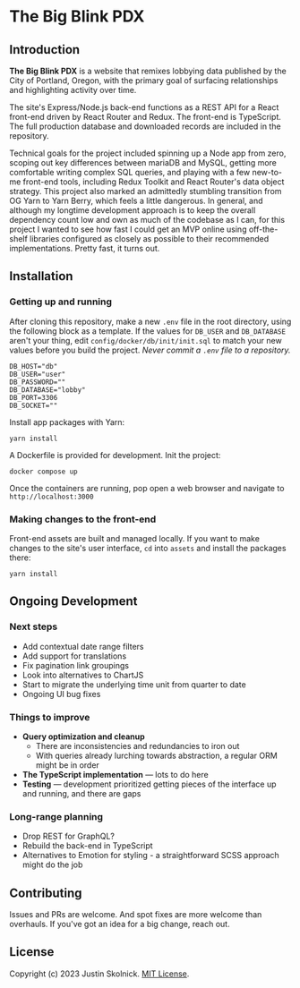 # The Big Blink PDX

## Introduction

**The Big Blink PDX** is a website that remixes lobbying data published by the City of Portland, Oregon, with the primary goal of surfacing relationships and highlighting activity over time.

The site's Express/Node.js back-end functions as a REST API for a React front-end driven by React Router and Redux. The front-end is TypeScript. The full production database and downloaded records are included in the repository.

Technical goals for the project included spinning up a Node app from zero, scoping out key differences between mariaDB and MySQL, getting more comfortable writing complex SQL queries, and playing with a few new-to-me front-end tools, including Redux Toolkit and React Router's data object strategy. This project also marked an admittedly stumbling transition from OG Yarn to Yarn Berry, which feels a little dangerous. In general, and although my longtime development approach is to keep the overall dependency count low and own as much of the codebase as I can, for this project I wanted to see how fast I could get an MVP online using off-the-shelf libraries configured as closely as possible to their recommended implementations. Pretty fast, it turns out.

## Installation

### Getting up and running

After cloning this repository, make a new `.env` file in the root directory, using the following block as a template. If the values for `DB_USER` and `DB_DATABASE` aren't your thing, edit `config/docker/db/init/init.sql` to match your new values before you build the project. _Never commit a `.env` file to a repository._

```env
DB_HOST="db"
DB_USER="user"
DB_PASSWORD=""
DB_DATABASE="lobby"
DB_PORT=3306
DB_SOCKET=""
```

Install app packages with Yarn:

```
yarn install
```

A Dockerfile is provided for development. Init the project:
```
docker compose up
```

Once the containers are running, pop open a web browser and navigate to `http://localhost:3000`

### Making changes to the front-end

Front-end assets are built and managed locally. If you want to make changes to the site's user interface, `cd` into `assets` and install the packages there:

```
yarn install
```

## Ongoing Development

### Next steps
  - Add contextual date range filters
  - Add support for translations
  - Fix pagination link groupings
  - Look into alternatives to ChartJS
  - Start to migrate the underlying time unit from quarter to date
  - Ongoing UI bug fixes

### Things to improve
  - **Query optimization and cleanup**
    - There are inconsistencies and redundancies to iron out
    - With queries already lurching towards abstraction, a regular ORM might be in order
  - **The TypeScript implementation** — lots to do here
  - **Testing** — development prioritized getting pieces of the interface up and running, and there are gaps

### Long-range planning
  - Drop REST for GraphQL?
  - Rebuild the back-end in TypeScript
  - Alternatives to Emotion for styling - a straightforward SCSS approach might do the job

## Contributing

Issues and PRs are welcome. And spot fixes are more welcome than overhauls. If you've got an idea for a big change, reach out.

## License

Copyright (c) 2023 Justin Skolnick. [MIT License](/LICENSE).
